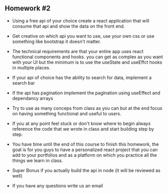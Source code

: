 ## Homework #2

- Using a free api of your choice create a react application that will consume that api and show the data on the front end.
- Get creative on which api you want to use, use your own css or use something like bootstrap it doesn't matter.

- The technical requirements are that your entire app uses react functional components and hooks. you can get as complex as you want with your UI but the minimum is to use the useState and useEffct hooks in multiple places.

- If your api of choice has the ability to search for data, implement a search bar
- If the api has pagination implement the pagination using useEffect and dependancy arrays
- Try to use as many conceps from class as you can but at the end focus on having something functional and useful to users.
- If you at any point feel stuck or don't know where to begin always reference the code that we wrote in class and start building step by step.
- You have time until the end of this course to finish this homework, the goal is for you guys to have a personalized react project that you can add to your portfolios and as a platform on which you practice all the things we learn in class.

- Super Bonus if you actually build the api in node (it will be reviewed as well)

- If you have any questions write us an email
